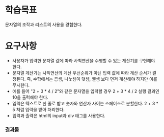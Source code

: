 # 학습목표

문자열의 조작과 리스트의 사용을 경험한다.

# 요구사항

* 사용자가 입력한 문자열 값에 따라 사칙연산을 수행할 수 있는 계산기를 구현해야 한다.
* 문자열 계산기는 사칙연산의 계산 우선순위가 아닌 입력 값에 따라 계산 순서가 결정된다. 즉, 수학에서는 곱셈, 나눗셈이 덧셈, 뺄셈 보다 먼저 계산해야 하지만 이를 무시한다.
* 예를 들어 "2 + 3 * 4 / 2"와 같은 문자열을 입력할 경우 2 + 3 * 4 / 2 실행 결과인 10을 출력해야 한다.
* 입력은 텍스트로 한 줄로 받고 숫자와 연산자 사이는 스페이스로 분할한다. 2 + 3 * 5 처럼 입력을 받아 처리한다.
* 입력과 출력은 html의 input과 div 태그를 사용한다.

### [결과물](./calculator.html)